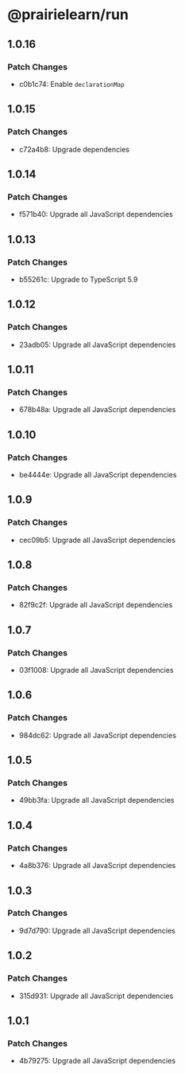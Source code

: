 # @prairielearn/run

## 1.0.16

### Patch Changes

- c0b1c74: Enable `declarationMap`

## 1.0.15

### Patch Changes

- c72a4b8: Upgrade dependencies

## 1.0.14

### Patch Changes

- f571b40: Upgrade all JavaScript dependencies

## 1.0.13

### Patch Changes

- b55261c: Upgrade to TypeScript 5.9

## 1.0.12

### Patch Changes

- 23adb05: Upgrade all JavaScript dependencies

## 1.0.11

### Patch Changes

- 678b48a: Upgrade all JavaScript dependencies

## 1.0.10

### Patch Changes

- be4444e: Upgrade all JavaScript dependencies

## 1.0.9

### Patch Changes

- cec09b5: Upgrade all JavaScript dependencies

## 1.0.8

### Patch Changes

- 82f9c2f: Upgrade all JavaScript dependencies

## 1.0.7

### Patch Changes

- 03f1008: Upgrade all JavaScript dependencies

## 1.0.6

### Patch Changes

- 984dc62: Upgrade all JavaScript dependencies

## 1.0.5

### Patch Changes

- 49bb3fa: Upgrade all JavaScript dependencies

## 1.0.4

### Patch Changes

- 4a8b376: Upgrade all JavaScript dependencies

## 1.0.3

### Patch Changes

- 9d7d790: Upgrade all JavaScript dependencies

## 1.0.2

### Patch Changes

- 315d931: Upgrade all JavaScript dependencies

## 1.0.1

### Patch Changes

- 4b79275: Upgrade all JavaScript dependencies
